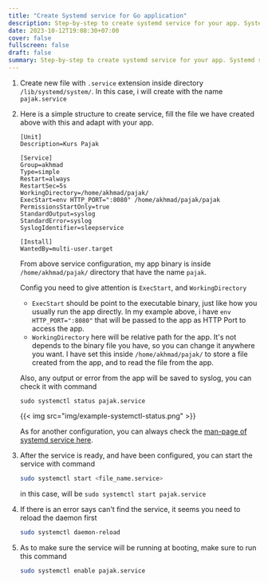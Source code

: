 ```yaml
---
title: "Create Systemd service for Go application"
description: Step-by-step to create systemd service for your app. Systemd service can be used to control your Go app to run in the background, run the app on every boot, or auto-restart just to make sure it will always be running in-case of crash.
date: 2023-10-12T19:08:30+07:00
cover: false
fullscreen: false
draft: false
summary: Step-by-step to create systemd service for your app. Systemd service can be used to control your Go app to run in the background, run the app on every boot, or auto-restart just to make sure it will always be running in-case of crash.
---
```


1. Create new file with `.service` extension inside directory `/lib/systemd/system/`. In this case, i will create with the name `pajak.service`
2. Here is a simple structure to create service, fill the file we have created above with this and adapt with your app.
    ```shell
    [Unit]
    Description=Kurs Pajak

    [Service]
    Group=akhmad
    Type=simple
    Restart=always
    RestartSec=5s
    WorkingDirectory=/home/akhmad/pajak/
    ExecStart=env HTTP_PORT=":8080" /home/akhmad/pajak/pajak
    PermissionsStartOnly=true
    StandardOutput=syslog
    StandardError=syslog
    SyslogIdentifier=sleepservice

    [Install]
    WantedBy=multi-user.target
    ```
    From above service configuration, my app binary is inside `/home/akhmad/pajak/` directory that have the name `pajak`.

    Config you need to give attention is `ExecStart`, and `WorkingDirectory`
    - `ExecStart` should be point to the executable binary, just like how you usually run the app directly. In my example above, i have `env HTTP_PORT=":8080"` that will be passed to the app as HTTP Port to access the app.
    - `WorkingDirectory` here will be relative path for the app. It's not depends to the binary file you have, so you can change it anywhere you want. I have set this inside `/home/akhmad/pajak/` to store a file created from the app, and to read  the file from the app.

    Also, any output or error from the app will be saved to syslog, you can check it with command
    
    `sudo systemctl status pajak.service`

    {{< img src="img/example-systemctl-status.png" >}}

    As for another configuration, you can always check the [man-page of systemd service here](https://www.freedesktop.org/software/systemd/man/systemd.service.html).
3. After the service is ready, and have been configured, you can start the service with command
    ```sh
   sudo systemctl start <file_name.service>
   ```
   in this case, will be `sudo systemctl start pajak.service`
   
4. If there is an error says can't find the service, it seems you need to reload the daemon first
   ```sh
   sudo systemctl daemon-reload
   ```
5. As to make sure the service will be running at booting, make sure to run this command
   ```sh
   sudo systemctl enable pajak.service
   ```
